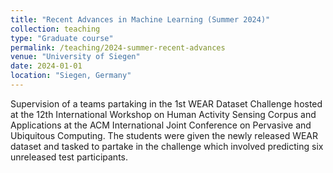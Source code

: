 ```yaml
---
title: "Recent Advances in Machine Learning (Summer 2024)"
collection: teaching
type: "Graduate course"
permalink: /teaching/2024-summer-recent-advances
venue: "University of Siegen"
date: 2024-01-01
location: "Siegen, Germany"
---
```


Supervision of a teams partaking in the 1st WEAR Dataset Challenge hosted at the 12th International Workshop on Human Activity Sensing Corpus and Applications at the ACM International Joint Conference on Pervasive and Ubiquitous Computing. The students were given the newly released WEAR dataset and tasked to partake in the challenge which involved predicting six unreleased test participants.
